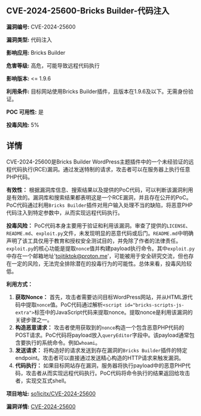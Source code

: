 ## CVE-2024-25600-Bricks Builder-代码注入

**漏洞编号:** CVE-2024-25600

**漏洞类型:** 代码注入

**影响应用:** Bricks Builder

**危害等级:** 高危，可能导致远程代码执行

**影响版本:** <= 1.9.6

**利用条件:** 目标网站使用Bricks Builder插件，且版本在1.9.6及以下。无需身份验证。

**POC 可用性:** 是

**投毒风险:** 5%

## 详情

CVE-2024-25600是Bricks Builder WordPress主题插件中的一个未经验证的远程代码执行(RCE)漏洞。通过发送特制的请求，攻击者可以在服务器上执行任意PHP代码。 

**有效性：**
根据漏洞库信息、搜索结果以及提供的PoC代码，可以判断该漏洞利用是有效的。漏洞库和搜索结果都表明这是一个RCE漏洞，并且存在公开的PoC。PoC代码通过利用`Bricks Builder`插件对用户输入处理不当的缺陷，将恶意PHP代码注入到特定参数中，从而实现远程代码执行。

**投毒风险：**
PoC代码本身主要用于验证和利用该漏洞。审查了提供的`LICENSE`、`README.md`、`exploit.py`文件，未发现明显的恶意代码或后门。`README.md`中明确声明了该工具仅用于教育和授权安全测试目的，并免除了作者的法律责任。`exploit.py`的核心功能是提取`nonce`值并构建payload执行命令。其中`exploit.py`中存在一个邮箱地址'tojitiktok@proton.me'，可能被用于安全研究交流，但也存在一定的风险，无法完全排除潜在的投毒行为的可能性。总体来看，投毒风险较低。

**利用方式：**
1.  **获取Nonce：** 首先，攻击者需要访问目标WordPress网站，并从HTML源代码中提取`nonce`值。PoC代码通过解析`<script id="bricks-scripts-js-extra">`标签中的JavaScript代码来提取nonce。提取nonce是利用该漏洞的关键步骤之一。
2.  **构造恶意请求：** 攻击者使用获取到的`nonce`构造一个包含恶意PHP代码的POST请求。PoC代码将payload放入`queryEditor`字段中。该payload通常包含要执行的系统命令。例如`whoami`。
3.  **发送请求：** 将构造好的请求发送到存在漏洞的`Bricks Builder`插件的特定endpoint。攻击者可以直接通过发送精心构造的HTTP请求来触发漏洞。
4.  **代码执行：** 如果目标网站存在漏洞，服务器将执行payload中的恶意PHP代码，攻击者从而实现远程代码执行。PoC代码将命令执行的结果返回给攻击者，实现交互式shell。

**项目地址:** [so1icitx/CVE-2024-25600](https://github.com/so1icitx/CVE-2024-25600)

**漏洞详情:** [CVE-2024-25600](https://nvd.nist.gov/vuln/detail/CVE-2024-25600)